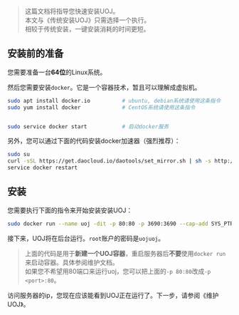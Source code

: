 > 这篇文档将指导您快速安装UOJ。  
> 本文与《传统安装UOJ》只需选择一个执行。  
> 相较于传统安装，一键安装消耗的时间更短。

## 安装前的准备

您需要准备一台**64位**的Linux系统。

然后您需要安装`docker`。它是一个容器技术，暂且可以理解成虚拟机。
```bash
sudo apt install docker.io          # ubuntu, debian系统请使用这条指令
sudo yum install docker				# CentOS系统请使用这条指令


sudo service docker start 			# 启动docker服务
```

另外，您可以通过下面的代码安装docker加速器（强烈推荐）：
```bash
sudo su
curl -sSL https://get.daocloud.io/daotools/set_mirror.sh | sh -s http://3a834d99.m.daocloud.io
service docker restart
```

## 安装

您需要执行下面的指令来开始安装安装UOJ：

```bash
sudo docker run --name uoj -dit -p 80:80 -p 3690:3690 --cap-add SYS_PTRACE universaloj/uoj
```

接下来，UOJ将在后台运行。`root`账户的密码是`uojuoj`。

> 上面的代码是用于**新建一个UOJ容器**，重启服务器后**不要**使用`docker run`来启动容器。具体参阅维护文档。  
> 如果您不希望用80端口来运行uoj，您可以把上面的`-p 80:80`改成`-p <port>:80`。  


访问服务器的ip，您现在应该能看到UOJ正在运行了。下一步，请参阅《维护UOJ》。

